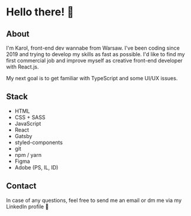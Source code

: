 # Hello there! :wave:

## About
I'm Karol, front-end dev wannabe from Warsaw. I've been coding since 2019 and trying to develop my skills as fast as possible. I'd like to find my first commercial job and improve myself as creative front-end developer with React.js.

My next goal is to get familiar with TypeScript and some UI/UX issues.

## Stack
- HTML
- CSS + SASS
- JavaScript
- React
- Gatsby
- styled-components
- git
- npm / yarn
- Figma
- Adobe (PS, IL, ID)

## Contact
In case of any questions, feel free to send me an email or dm me via my LinkedIn profile :email:

